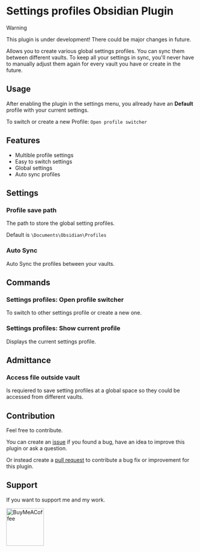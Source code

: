 # Settings profiles Obsidian Plugin
> [!WARNING]  
> This plugin is under development! There could be major changes in future.

Allows you to create various global settings profiles. You can sync them between different vaults. To keep all your settings in sync, you'll never have to manually adjust them again for every vault you have or create in the future.

## Usage
After enabling the plugin in the settings menu, you allready have an **Default** profile with your current settings. 

To switch or create a new Profile: ```Open profile switcher``` 

## Features
- Multible profile settings
- Easy to switch settings
- Global settings
- Auto sync profiles

## Settings
### Profile save path
The path to store the global setting profiles. 

Default is ```\Documents\Obsidian\Profiles```
### Auto Sync
Auto Sync the profiles between your vaults.

## Commands
### Settings profiles: Open profile switcher
To switch to other settings profile or create a new one.
### Settings profiles: Show current profile
Displays the current settings profile.

## Admittance
### Access file outside vault
Is requiered to save setting profiles at a global space so they could be accessed from different vaults.

## Contribution
Feel free to contribute.

You can create an [issue](https://github.com/4Source/SettingsProfiles-Obsidian-Plugin/issues) if you found a bug, have an idea to improve this plugin or ask a question. 

Or instead create a [pull request](https://github.com/4Source/SettingsProfiles-Obsidian-Plugin/pulls) to contribute a bug fix or improvement for this plugin.

## Support
If you want to support me and my work.

[<img src="https://cdn.buymeacoffee.com/buttons/v2/default-violet.png" alt="BuyMeACoffee" width="100">](https://www.buymeacoffee.com/4Source)
